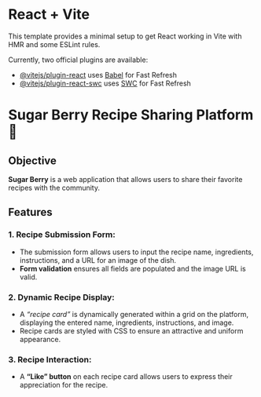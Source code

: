 # React + Vite

This template provides a minimal setup to get React working in Vite with HMR and some ESLint rules.

Currently, two official plugins are available:

- [@vitejs/plugin-react](https://github.com/vitejs/vite-plugin-react/blob/main/packages/plugin-react/README.md) uses [Babel](https://babeljs.io/) for Fast Refresh
- [@vitejs/plugin-react-swc](https://github.com/vitejs/vite-plugin-react-swc) uses [SWC](https://swc.rs/) for Fast Refresh

# Sugar Berry Recipe Sharing Platform 🍓

## Objective

**Sugar Berry** is a web application that allows users to share their favorite recipes with the community.

## Features

### 1. Recipe Submission Form:

- The submission form allows users to input the recipe name, ingredients, instructions, and a URL for an image of the dish.
- **Form validation** ensures all fields are populated and the image URL is valid.

### 2. Dynamic Recipe Display:

- A _“recipe card”_ is dynamically generated within a grid on the platform, displaying the entered name, ingredients, instructions, and image.
- Recipe cards are styled with CSS to ensure an attractive and uniform appearance.

### 3. Recipe Interaction:

- A **“Like” button** on each recipe card allows users to express their appreciation for the recipe.
